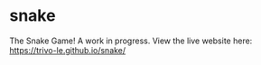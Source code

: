 # snake
The Snake Game! A work in progress.
View the live website here: https://trivo-le.github.io/snake/
